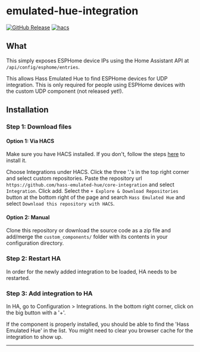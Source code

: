 # emulated-hue-integration

[![GitHub Release][releases-shield]][releases]
[![hacs][hacsbadge]][hacs]

## What

This simply exposes ESPHome device IPs using the Home Assistant API at `/api/config/esphome/entries`.

This allows Hass Emulated Hue to find ESPHome devices for UDP integration. This is only required for
people using ESPHome devices with the custom UDP component (not released yet!).

## Installation

### Step 1: Download files

#### Option 1: Via HACS

Make sure you have HACS installed.
If you don't, follow the steps [here](https://hacs.xyz/docs/setup/prerequisites) to install it.

Choose Integrations under HACS. Click the three '.'s in the top right corner and select custom repositories.
Paste the repository url `https://github.com/hass-emulated-hue/core-integration` and select `Integration`.
Click add. Select the `+ Explore & Download Repositories` button at the bottom right of the page and search
`Hass Emulated Hue` and select `Download this repository with HACS`.


#### Option 2: Manual
Clone this repository or download the source code as a zip file and add/merge the `custom_components/` folder with its contents in your configuration directory.


### Step 2: Restart HA
In order for the newly added integration to be loaded, HA needs to be restarted.

### Step 3: Add integration to HA
In HA, go to Configuration > Integrations.
In the bottom right corner, click on the big button with a '+'.

If the component is properly installed, you should be able to find the 'Hass Emulated Hue' in the list. You might need to clear you browser cache for the integration to show up.

***

[hacs]: https://github.com/hacs/integration
[hacsbadge]: https://img.shields.io/badge/HACS-Custom-orange.svg
[releases-shield]: https://img.shields.io/github/v/release/hass-emulated-hue/core-integration.svg
[releases]: https://github.com/hass-emulated-hue/core-integration/releases
